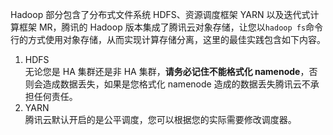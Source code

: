 Hadoop 部分包含了分布式文件系统 HDFS、资源调度框架 YARN 以及迭代式计算框架 MR，腾讯的 Hadoop 版本集成了腾讯云对象存储，让您以`hadoop fs`命令行的方式使用对象存储，从而实现计算存储分离，这里的最佳实践包含如下内容。
1. HDFS  
无论您是 HA 集群还是非 HA 集群，**请务必记住不能格式化 namenode**，否则会造成数据丢失，如果是您格式化 namenode 造成的数据丢失腾讯云不承担任何责任。
2. YARN  
腾讯云默认开启的是公平调度，您可以根据您的实际需要修改调度器。
